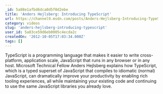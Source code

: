 ```yaml
---
_id: 5a88e1afbd6dca0d5f0d2ebe
title: 'Anders Hejlsberg: Introducing TypeScript'
url: https://channel9.msdn.com/posts/Anders-Hejlsberg-Introducing-TypeScript
category: videos
slug: 'anders-hejlsberg-introducing-typescript'
user_id: 5a83ce59d6eb0005c4ecda2c
createdOn: '2012-10-05T17:03:34.000Z'
tags: []
---
```


TypeScript is a programming language that makes it easier to write cross-platform, application scale, JavaScript that runs in any browser or in any host.  Microsoft Technical Fellow Anders Hejlsberg explains how TypeScript, which is a typed superset of JavaScript that compiles to idiomatic (normal) JavaScript, can dramatically improve your productivity by enabling rich tooling experiences, all while maintaining your existing code and continuing to use the same JavaScript libraries you already love.
